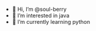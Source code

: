 - 👋 Hi, I’m @soul-berry
- 👀 I’m interested in java
- 🌱 I’m currently learning python
<!---
soul-berry/soul-berry is a ✨ special ✨ repository because its `README.md` (this file) appears on your GitHub profile.
You can click the Preview link to take a look at your changes.
--->
